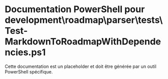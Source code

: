 # Documentation PowerShell pour development\roadmap\parser\tests\Test-MarkdownToRoadmapWithDependencies.ps1

Cette documentation est un placeholder et doit être générée par un outil PowerShell spécifique.
